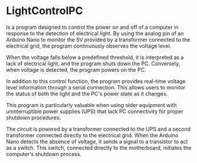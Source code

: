 # LightControlPC

Is a program designed to control the power on and off of a computer in response to the detection of electrical light. By using the analog pin of an Arduino Nano to monitor the 5V provided by a transformer connected to the electrical grid, the program continuously observes the voltage level.

When the voltage falls below a predefined threshold, it is interpreted as a lack of electrical light, and the program shuts down the PC. Conversely, when voltage is detected, the program powers on the PC.

In addition to this control function, the program provides real-time voltage level information through a serial connection. This allows users to monitor the status of both the light and the PC's power state as it changes.

This program is particularly valuable when using older equipment with uninterruptible power supplies (UPS) that lack PC connectivity for proper shutdown procedures.

The circuit is powered by a transformer connected to the UPS and a second transformer connected directly to the electrical grid. When the Arduino Nano detects the absence of voltage, it sends a signal to a transistor to act as a switch. This switch, connected directly to the motherboard, initiates the computer's shutdown process.
